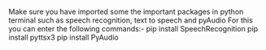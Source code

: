 Make sure you have imported some the important packages in python terminal such as speech recognition, text to speech and pyAudio
For this you can enter the following commands:-
pip install SpeechRecognition
pip install pyttsx3
pip install PyAudio
